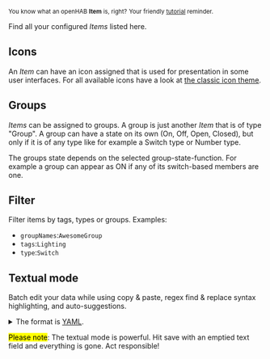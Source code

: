 <small>You know what an openHAB **Item** is, right?</small>
<small class="blockquote-footer">Your friendly [tutorial](tutorial-1.html) reminder.</small>

Find all your configured *Items* listed here.

## Icons

An *Item* can have an icon assigned that is used for presentation in some user interfaces.
For all available icons have a look at
[the classic icon theme](https://www.openhab.org/docs/configuration/iconsets/classic/).

## Groups

*Items* can be assigned to groups. A group is just another *Item* that is of type "Group".
A group can have a state on its own (On, Off, Open, Closed), but only if it is of any type
like for example a Switch type or Number type.

The groups state depends on the selected group-state-function.
For example a group can appear as ON if any of its switch-based members are one.

## Filter

Filter items by tags, types or groups. Examples:
* `groupNames`:`AwesomeGroup`
* `tags`:`Lighting`
* `type`:`Switch`

## Textual mode

Batch edit your data while using copy &amp; paste, regex find &amp; replace syntax highlighting, and auto-suggestions.

<p>
<details>
<summary>The format is <a target="_blank" href="https://en.wikipedia.org/wiki/YAML">YAML</a>.</summary>
Synopsis:

* Whitespace indentation denotes the structure.
* Comments begin with the number sign (#).
* List members are denoted by a leading hyphen (-) with one member per line.
* Express associative data in the form "key: value".
</details>
</p>

<mark>Please note</mark>: The textual mode is powerful.
Hit save with an emptied text field and everything is gone. Act responsible!
